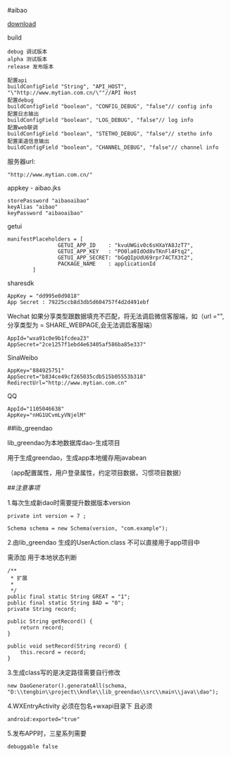 #aibao

[download](http://fir.im/5xv4)

build

    debug 调试版本
    alpha 测试版本
    release 发布版本
    
    配置api
    buildConfigField "String", "API_HOST", "\"http://www.mytian.com.cn/\""//API Host 
    配置debug
    buildConfigField "boolean", "CONFIG_DEBUG", "false"// config info
    配置日志输出
    buildConfigField "boolean", "LOG_DEBUG", "false"// log info
    配置web联调
    buildConfigField "boolean", "STETHO_DEBUG", "false"// stetho info
    配置渠道信息输出
    buildConfigField "boolean", "CHANNEL_DEBUG", "false"// channel info

服务器url:

    "http://www.mytian.com.cn/"

appkey - aibao.jks

    storePassword "aibaoaibao"
    keyAlias "aibao"
    keyPassword "aibaoaibao"
    
getui
    
    manifestPlaceholders = [
                    GETUI_APP_ID    : "kvuUWGiv0c6sHXaYA8JzT7",
                    GETUI_APP_KEY   : "PO0la0IdOd8vTKnFl4Ftq2",
                    GETUI_APP_SECRET: "bGqQIpUdU69rpr74CTX3t2",
                    PACKAGE_NAME    : applicationId
            ]
    
sharesdk

    AppKey = "dd995e0d9818"
    App Secret : 79225ccb8d3db5d604757f4d2d491ebf
    
Wechat  如果分享类型跟数据填充不匹配，将无法调启微信客服端，如（url ="",分享类型为 = SHARE_WEBPAGE,会无法调启客服端）

    AppId="wxa91c0e9b1fcdea23"
    AppSecret="2ce1257f1ebd4e63405af586ba85e337"

SinaWeibo 
    
    AppKey="884925751"
    AppSecret="b834ce49cf265035cdb515b05553b318"
    RedirectUrl="http://www.mytian.com.cn"
    
QQ

    AppId="1105046638"
    AppKey="nHG1UCvmLyVNjelM"

##lib_greendao

lib_greendao为本地数据库dao-生成项目

用于生成greendao，生成app本地缓存用javabean 

（app配置属性，用户登录属性，约定项目数据，习惯项目数据）


##*注意事项*

1.每次生成新dao时需要提升数据版本version

    private int version = 7 ;

    Schema schema = new Schema(version, "com.example");

2.由lib_greendao 生成的UserAction.class 不可以直接用于app项目中 

需添加 用于本地状态判断

    /**
     * 扩展
     *
     */
    public final static String GREAT = "1";
    public final static String BAD = "0";
    private String record;

    public String getRecord() {
        return record;
    }

    public void setRecord(String record) {
        this.record = record;
    }

3.生成class写的是决定路径需要自行修改

    new DaoGenerator().generateAll(schema, "D:\\tengbin\\project\\kndle\\lib_greendao\\src\\main\\java\\dao");
    
4.WXEntryActivity 必须在包名+wxapi目录下 且必须

    android:exported="true"
    
5.发布APP时，三星系列需要

    debuggable false

 